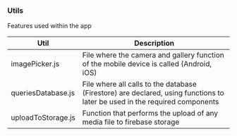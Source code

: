 ### Utils

Features used within the app

| Util | Description |
| ------ | ------ |
| imagePicker.js | File where the camera and gallery function of the mobile device is called (Android, iOS)|
| queriesDatabase.js | File where all calls to the database (Firestore) are declared, using functions to later be used in the required components|
| uploadToStorage.js | Function that performs the upload of any media file to firebase storage|
